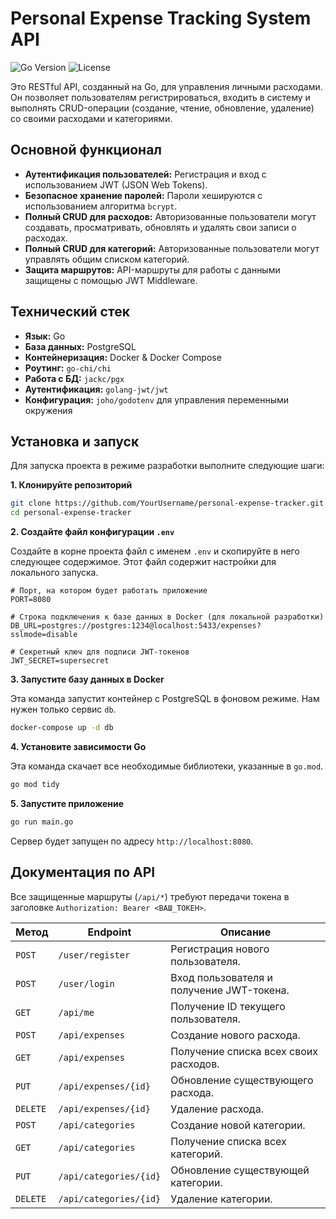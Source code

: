 # Personal Expense Tracking System API

![Go Version](https://img.shields.io/badge/Go-1.21%2B-blue.svg)
![License](https://img.shields.io/badge/License-MIT-green.svg)

Это RESTful API, созданный на Go, для управления личными расходами. Он позволяет пользователям регистрироваться, входить в систему и выполнять CRUD-операции (создание, чтение, обновление, удаление) со своими расходами и категориями.

## Основной функционал

- **Аутентификация пользователей:** Регистрация и вход с использованием JWT (JSON Web Tokens).
- **Безопасное хранение паролей:** Пароли хешируются с использованием алгоритма `bcrypt`.
- **Полный CRUD для расходов:** Авторизованные пользователи могут создавать, просматривать, обновлять и удалять свои записи о расходах.
- **Полный CRUD для категорий:** Авторизованные пользователи могут управлять общим списком категорий.
- **Защита маршрутов:** API-маршруты для работы с данными защищены с помощью JWT Middleware.

## Технический стек

- **Язык:** Go
- **База данных:** PostgreSQL
- **Контейнеризация:** Docker & Docker Compose
- **Роутинг:** `go-chi/chi`
- **Работа с БД:** `jackc/pgx`
- **Аутентификация:** `golang-jwt/jwt`
- **Конфигурация:** `joho/godotenv` для управления переменными окружения

## Установка и запуск

Для запуска проекта в режиме разработки выполните следующие шаги:

**1. Клонируйте репозиторий**
```sh
git clone https://github.com/YourUsername/personal-expense-tracker.git
cd personal-expense-tracker
```

**2. Создайте файл конфигурации `.env`**

Создайте в корне проекта файл с именем `.env` и скопируйте в него следующее содержимое. Этот файл содержит настройки для локального запуска.

```env
# Порт, на котором будет работать приложение
PORT=8080

# Строка подключения к базе данных в Docker (для локальной разработки)
DB_URL=postgres://postgres:1234@localhost:5433/expenses?sslmode=disable

# Секретный ключ для подписи JWT-токенов
JWT_SECRET=supersecret
```

**3. Запустите базу данных в Docker**

Эта команда запустит контейнер с PostgreSQL в фоновом режиме. Нам нужен только сервис `db`.

```sh
docker-compose up -d db
```

**4. Установите зависимости Go**

Эта команда скачает все необходимые библиотеки, указанные в `go.mod`.

```sh
go mod tidy
```

**5. Запустите приложение**

```sh
go run main.go
```

Сервер будет запущен по адресу `http://localhost:8080`.

## Документация по API

Все защищенные маршруты (`/api/*`) требуют передачи токена в заголовке `Authorization: Bearer <ВАШ_ТОКЕН>`.

| Метод  | Endpoint                  | Описание                                  |
|--------|---------------------------|-------------------------------------------|
| `POST` | `/user/register`          | Регистрация нового пользователя.          |
| `POST` | `/user/login`             | Вход пользователя и получение JWT-токена. |
| `GET`  | `/api/me`                 | Получение ID текущего пользователя.       |
| `POST` | `/api/expenses`           | Создание нового расхода.                  |
| `GET`  | `/api/expenses`           | Получение списка всех своих расходов.     |
| `PUT`  | `/api/expenses/{id}`      | Обновление существующего расхода.         |
| `DELETE`| `/api/expenses/{id}`      | Удаление расхода.                         |
| `POST` | `/api/categories`         | Создание новой категории.                 |
| `GET`  | `/api/categories`         | Получение списка всех категорий.          |
| `PUT`  | `/api/categories/{id}`    | Обновление существующей категории.        |
| `DELETE`| `/api/categories/{id}`    | Удаление категории.                       |
